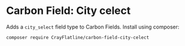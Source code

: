 # Carbon Field: City celect

Adds a `city_select` field type to Carbon Fields. Install using composer:
```cli
composer require CrayFlatline/carbon-field-city-celect
```